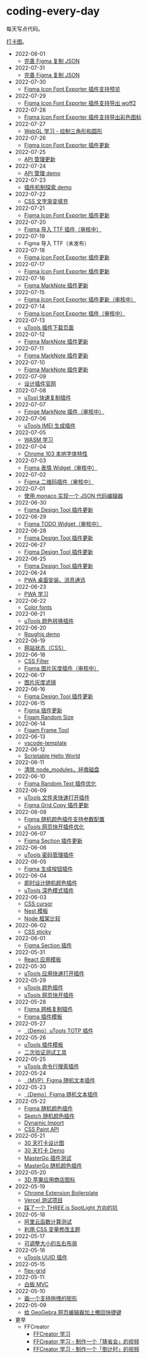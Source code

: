 # coding-every-day

每天写点代码。

[打卡图](https://vercel.yunser.com/)。

* 2022-08-01
    * [完善 Figma 复制 JSON](https://www.figma.com/community/plugin/1115253540858802652)
* 2022-07-31
    * [完善 Figma 复制 JSON](https://www.figma.com/community/plugin/1115253540858802652)
* 2022-07-30
    * [Figma Icon Font Exporter 插件支持预览](https://www.figma.com/community/plugin/1129455674275940478)
* 2022-07-29
    * [Figma Icon Font Exporter 插件支持导出 woff2](https://www.figma.com/community/plugin/1129455674275940478)
* 2022-07-28
    * [Figma Icon Font Exporter 插件支持导出彩色图标](https://www.figma.com/community/plugin/1129455674275940478)
* 2022-07-27
    * [WebGL 学习 - 绘制三角形和圆形](https://demos.yunser.com/webgl/trigngle.html)
* 2022-07-26
    * [Figma Icon Font Exporter 插件更新](https://www.figma.com/community/plugin/1129455674275940478)
* 2022-07-25
    * [API 管理更新](https://api-x.yunser.com/)
* 2022-07-24
    * [API 管理 demo](https://api-x.yunser.com/)
* 2022-07-23
    * [插件机制探索 demo](https://css-pro.yunser.com/iframe)
* 2022-07-22
    * [CSS 文字渐变填充](https://css-pro.yunser.com/css/text-stroke)
* 2022-07-21
    * [Figma Icon Font Exporter 插件更新](https://www.figma.com/community/plugin/1129455674275940478)
* 2022-07-20
    * [Figma 导入 TTF 插件（审核中）](https://www.figma.com/community/plugin/1131588345452416028)
* 2022-07-19
    * Figma 导入 TTF（未发布）
* 2022-07-18
    * [Figma Icon Font Exporter 插件更新](https://www.figma.com/community/plugin/1129455674275940478)
* 2022-07-17
    * [Figma Icon Font Exporter 插件更新](https://www.figma.com/community/plugin/1129455674275940478)
* 2022-07-16
    * [Figma MarkNote 插件更新](https://www.figma.com/community/widget/1126927473785367489)
* 2022-07-15
    * [Figma Icon Font Exporter 插件更新（审核中）](https://www.figma.com/community/plugin/1129455674275940478)
* 2022-07-14
    * [Figma Icon Font Exporter 插件（审核中）](https://www.figma.com/community/plugin/1129455674275940478)
* 2022-07-13
    * [uTools 插件下载页面](https://utools.yunser.com/)
* 2022-07-12
    * [Figma MarkNote 插件更新](https://www.figma.com/community/widget/1126927473785367489)
* 2022-07-11
    * [Figma MarkNote 插件更新](https://www.figma.com/community/widget/1126927473785367489)
* 2022-07-10
    * [Figma MarkNote 插件更新](https://www.figma.com/community/widget/1126927473785367489)
* 2022-07-09
    * [设计插件官网](https://design-plugin.yunser.com/)
* 2022-07-08
    * [uTool 快速复制插件](https://github.com/yunser/clipboard-utools)
* 2022-07-07
    * [Fimge MarkNote 插件（审核中）](https://www.figma.com/community/widget/1126927473785367489)
* 2022-07-06
    * [uTools IMEI 生成插件](https://dev.yunser.com/imei)
* 2022-07-05
    * [WASM 学习](https://github.com/yunser/c-wasm)
* 2022-07-04
    * [Chrome 103 本地字体特性](https://css-pro.yunser.com/local-font)
* 2022-07-03
    * [Figma 表情 Widget（审核中）](https://www.figma.com/community/widget/1125383129197661486)
* 2022-07-02
    * [Figma 二维码插件（审核中）](https://www.figma.com/community/plugin/1124757070391801748/)
* 2022-07-01
    * [使用 monaco 实现一个 JSON 代码编辑器](https://jsonx.yunser.com/)
* 2022-06-30
    * [Figma Design Tool 插件更新](https://www.figma.com/community/plugin/1115253540858802652)
* 2022-06-29
    * [Figma TODO Widget（审核中）](https://www.figma.com/community/widget/1124015586798798685)
* 2022-06-28
    * [Figma Design Tool 插件更新](https://www.figma.com/community/plugin/1115253540858802652)
* 2022-06-27
    * [Figma Design Tool 插件更新](https://www.figma.com/community/plugin/1115253540858802652)
* 2022-06-25
    * [Figma Design Tool 插件更新](https://www.figma.com/community/plugin/1115253540858802652)
* 2022-06-24
    * [PWA 桌面安装、消息通讯](https://pwa.yunser.com/)
* 2022-06-23
    * [PWA 学习](https://pwa.yunser.com/)
* 2022-06-22
    * [Color fonts](https://css-pro.yunser.com/color-font)
* 2022-06-21
    * [uTools 颜色转换插件](https://github.com/yunser/dev-utools)
* 2022-06-20
    * [Roughjs demo](https://css-pro.yunser.com/roughjs)
* 2022-06-19
    * [网站状态（CSS）](https://console.yunser.com/status)
* 2022-06-18
    * [CSS Filter](https://css-pro.yunser.com/css-filter)
    * [Figma 图片灰度插件（审核中）](https://www.figma.com/community/plugin/1119902195699638035)
* 2022-06-17
    * [图片灰度滤镜](https://css-pro.yunser.com/filter)
* 2022-06-16
    * [Figma Design Tool 插件更新](https://www.figma.com/community/plugin/1115253540858802652)
* 2022-06-15
    * [Figma 插件更新](https://www.figma.com/community/plugin/1115253540858802652)
    * [Figam Random Size](https://www.figma.com/community/plugin/1118961669120674782)
* 2022-06-14
    * [Figam Frame Tool](https://www.figma.com/community/plugin/1118563470807277130)
* 2022-06-13
    * [vscode-template](https://github.com/yunser/vscode-template)
* 2022-06-12
    * [Scriptable Hello World](https://github.com/yunser/scriptable-template)
* 2022-06-11
    * [清除 node_modules，拯救磁盘](https://github.com/yunser/node_modules_clearner)
* 2022-06-10
    * [Figma Random Text 插件优化](https://www.figma.com/community/plugin/1116426626869645051/)
* 2022-06-09
    * [uTools 文件夹快速打开插件](https://github.com/yunser/file-utools)
    * [Figma Grid Copy 插件更新](https://www.figma.com/community/plugin/1112341549325276309/)
* 2022-06-08
    * [Figma 随机颜色插件支持参数配置](https://www.figma.com/community/plugin/1110990698532657166/)
    * [uTools 网页快开插件优化](https://github.com/yunser/url-utools)
* 2022-06-07
    * [Figma Section 插件更新](https://www.figma.com/community/plugin/1113886515472528766)
* 2022-06-06
    * [uTools 密码管理插件](https://github.com/yunser/password-utools)
* 2022-06-05
    * [Figma 生成按钮插件](https://github.com/yunser/figma-design)
* 2022-06-04
    * [即时设计随机颜色插件](https://github.com/yunser/random-color-jsdesign)
    * [uTools 深色模式插件](https://github.com/yunser/utools-plugins)
* 2022-06-03
    * [CSS cursor](https://css-pro.yunser.com/cursor)
    * [Nest 模板](https://github.com/yunser/nestjs-template)
    * [Node 框架比较](https://css-pro.yunser.com/node)
* 2022-06-02
    * [CSS sticky](https://css-pro.yunser.com/sticky)
* 2022-06-01
    * [Figma Section 插件](https://github.com/yunser/figma-section-plugin-public)
* 2022-05-31
    * [React 应用模板](https://github.com/yunser/react-template)
* 2022-05-30
    * [uTools 应用快速打开插件](https://github.com/yunser/app-utools)
* 2022-05-29
    * [uTools 颜色插件](https://github.com/yunser/color-utools)
    * [uTools 网页快开插件](https://github.com/yunser/url-utools)
* 2022-05-28
    * [Figma 网格复制插件](https://github.com/yunser/copy-figma)
    * [Figma 插件模板](https://github.com/yunser/figma-plugin-template)
* 2022-05-27
    * [（Demo）uTools TOTP 插件](https://github.com/yunser/totp-utools)
* 2022-05-26
    * [uTools 插件模板](https://github.com/yunser/utools-template)
    * [二次验证测试工具](https://password.yunser.com/totp)
* 2022-05-25
    * [uTools 命令行搜索插件](https://github.com/yunser/cmd-utools)
* 2022-05-24
    * [（MVP）Figma 随机文本插件](https://github.com/yunser/random-figma)
* 2022-05-23
    * [（Demo）Figma 随机文本插件](https://github.com/yunser/random-figma)
* 2022-05-22
    * [Figma 随机颜色插件](https://github.com/yunser/random-color-figma)
    * [Sketch 随机颜色插件](https://github.com/yunser/random-color-sketch)
    * [Dynamic Import](https://demos.yunser.com/js/dynamic-import.html)
    * [CSS Paint API](https://demos.yunser.com/css/paint-api/)
* 2022-05-21
    * [30 天打卡设计图](https://mastergo.com/file/61618097948782)
    * [30 天打卡 Demo](https://vercel.yunser.com/)
    * [MasterGo 插件测试](https://github.com/yunser/mastergo-hello)
    * [MasterGo 随机颜色插件](https://github.com/yunser/mastergo-random-color)
* 2022-05-20
    * [3D 苹果应用商店图标](https://3d-app.yunser.com/blank)
* 2022-05-19
    * [Chrome Extension Boilerplate](https://github.com/yunser/chrome-template)
    * [Vercel 测试项目](https://github.com/yunser/vercel-nextjs)
    * [踩了一个 THREE.js SpotLight 方向的坑](https://3d-app.yunser.com/spotLight)
* 2022-05-18
    * [阿里云函数计算测试](https://github.com/yunser/serverless-aliyun)
    * [利用 CSS 变量修改主题](https://css-pro.yunser.com/theme)
* 2022-05-17
    * [可调整大小的左右布局](https://css-pro.yunser.com/layout)
* 2022-05-16
    * [uTools UUID 插件](https://github.com/yunser/uuid-utools)
* 2022-05-15
    * [flex-grid](https://demos.yunser.com/css/flex-gap/)
* 2022-05-11:
    * [白板 MVC](https://bg.yunser.com/board)
* 2022-05-10
    * [画一个支持拖拽的矩形](https://bg.yunser.com/board)
* 2022-05-09
    * [给 GeoGebra 网页编辑器加上撤回快捷键](https://github.com/yunser/geogebra-userscript)
* 更早
    * FFCreator
        * [FFCreator 学习](https://github.com/yunser/ffcreator-test)
        * [FFCreator 学习 - 制作一个「猜省会」的视频](https://github.com/yunser/ffcreator-test)
        * [FFCreator 学习 - 制作一个「倒计时」的视频](https://github.com/yunser/ffcreator-test)

